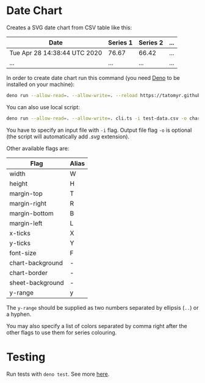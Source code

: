 # Date Chart

Creates a SVG date chart from CSV table like this:

| Date                         | Series 1 | Series 2 | ... |
| ---------------------------- | -------- | -------- | --- |
| Tue Apr 28 14:38:44 UTC 2020 | 76.67    | 66.42    | ... |
| ...                          | ...      | ...      | ... |

In order to create date chart run this command (you need [Deno](https://deno.land/) to be installed on your machine):

```bash
deno run --allow-read=. --allow-write=. --reload https://tatomyr.github.io/date-chart/cli.ts -i test-data.csv -o chart.svg
```

You can also use local script:

```bash
deno run --allow-read=. --allow-write=. cli.ts -i test-data.csv -o chart.svg
```

You have to specify an input file with `-i` flag.
Output file flag `-o` is optional (the script will automatically add _.svg_ extension).

Other available flags are:

| Flag             | Alias |
| ---------------- | ----- |
| width            | W     |
| height           | H     |
| margin-top       | T     |
| margin-right     | R     |
| margin-bottom    | B     |
| margin-left      | L     |
| x-ticks          | X     |
| y-ticks          | Y     |
| font-size        | F     |
| chart-background | -     |
| chart-border     | -     |
| sheet-background | -     |
| y-range          | y     |

The `y-range` should be supplied as two numbers separated by ellipsis (`..`) or a hyphen.

You may also specify a list of colors separated by comma right after the other flags to use them for series colouring.

# Testing

Run tests with `deno test`.
See more [here](https://deno.land/std/testing/).
